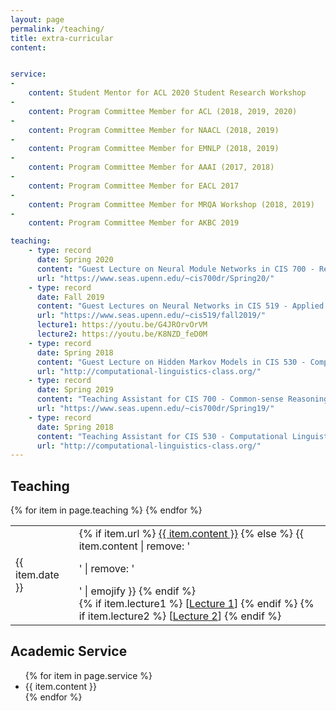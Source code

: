 ```yaml
---
layout: page
permalink: /teaching/
title: extra-curricular
content:


service:
-  
    content: Student Mentor for ACL 2020 Student Research Workshop
-
    content: Program Committee Member for ACL (2018, 2019, 2020)
-
    content: Program Committee Member for NAACL (2018, 2019)
-
    content: Program Committee Member for EMNLP (2018, 2019)
-
    content: Program Committee Member for AAAI (2017, 2018)
-
    content: Program Committee Member for EACL 2017
-
    content: Program Committee Member for MRQA Workshop (2018, 2019)
-
    content: Program Committee Member for AKBC 2019

teaching:
    - type: record
      date: Spring 2020
      content: "Guest Lecture on Neural Module Networks in CIS 700 - Reasoning for Natural Language Understanding"
      url: "https://www.seas.upenn.edu/~cis700dr/Spring20/"
    - type: record
      date: Fall 2019
      content: "Guest Lectures on Neural Networks in CIS 519 - Applied Machine Learning"
      url: "https://www.seas.upenn.edu/~cis519/fall2019/"
      lecture1: https://youtu.be/G4JROrvOrVM
      lecture2: https://youtu.be/K8NZD_feD0M
    - type: record
      date: Spring 2018
      content: "Guest Lecture on Hidden Markov Models in CIS 530 - Computational Linguistics"
      url: "http://computational-linguistics-class.org/"
    - type: record
      date: Spring 2019
      content: "Teaching Assistant for CIS 700 - Common-sense Reasoning"
      url: "https://www.seas.upenn.edu/~cis700dr/Spring19/"
    - type: record
      date: Spring 2018
      content: "Teaching Assistant for CIS 530 - Computational Linguistics"
      url: "http://computational-linguistics-class.org/"
---
```


<div class="section">
<h2> Teaching </h2>
<table>
{% for item in page.teaching %}
  <tr>
    <td style="vertical-align: middle;">{{ item.date }}</td>
    <td style="vertical-align: top;" class="announcement">
        {% if item.url %}
            <a class="news-title" href="{{ item.url }}" target="_blank">{{ item.content }}</a>
        {% else %}
            {{ item.content | remove: '<p>' | remove: '</p>' | emojify }}
        {% endif %}
        <br>
        {% if item.lecture1 %}
            [<a class="news-title" href="{{ item.lecture1 }}" target="_blank">Lecture 1</a>]
        {% endif %}
        {% if item.lecture2 %}
            [<a class="news-title" href="{{ item.lecture2 }}" target="_blank">Lecture 2</a>]
        {% endif %}
    </td>
  </tr>
{% endfor %}
</table>
</div>


<div class="section">
<h2> Academic Service </h2>
<ul>
{% for item in page.service %}
<li> {{ item.content }} </li>
{% endfor %}
</ul>
</div>
